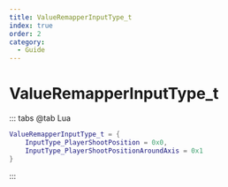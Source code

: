 ```yaml
---
title: ValueRemapperInputType_t
index: true
order: 2
category:
  - Guide
---
```


# ValueRemapperInputType_t
::: tabs
@tab Lua
```lua
ValueRemapperInputType_t = {
    InputType_PlayerShootPosition = 0x0,
    InputType_PlayerShootPositionAroundAxis = 0x1
}
```
:::